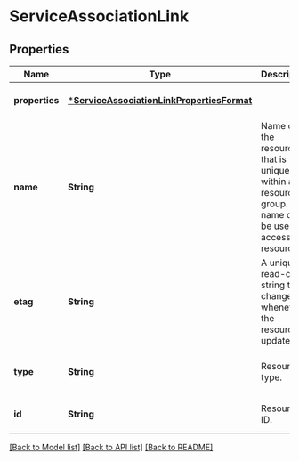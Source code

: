 # ServiceAssociationLink


## Properties
Name | Type | Description | Notes
------------ | ------------- | ------------- | -------------
**properties** | [***ServiceAssociationLinkPropertiesFormat**](ServiceAssociationLinkPropertiesFormat.md) |  | [optional] [default to nothing]
**name** | **String** | Name of the resource that is unique within a resource group. This name can be used to access the resource. | [optional] [default to nothing]
**etag** | **String** | A unique read-only string that changes whenever the resource is updated. | [optional] [readonly] [default to nothing]
**type** | **String** | Resource type. | [optional] [readonly] [default to nothing]
**id** | **String** | Resource ID. | [optional] [default to nothing]


[[Back to Model list]](../README.md#models) [[Back to API list]](../README.md#api-endpoints) [[Back to README]](../README.md)


